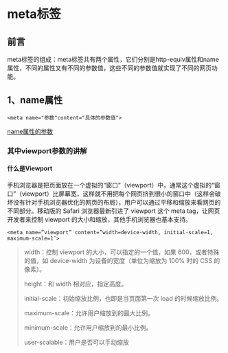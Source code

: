 # meta标签

## 前言

meta标签的组成：meta标签共有两个属性，它们分别是http-equiv属性和name属性，不同的属性又有不同的参数值，这些不同的参数值就实现了不同的网页功能。

## 1、name属性

```
<meta name="参数"content="具体的参数值">
```

[name属性的参数](http://www.haorooms.com/post/html_meta_ds)

### 其中viewport参数的讲解

#### 什么是Viewport

手机浏览器是把页面放在一个虚拟的“窗口”（viewport）中，通常这个虚拟的“窗口”（viewport）比屏幕宽，这样就不用把每个网页挤到很小的窗口中（这样会破坏没有针对手机浏览器优化的网页的布局），用户可以通过平移和缩放来看网页的不同部分。移动版的 Safari 浏览器最新引进了 viewport 这个 meta tag，让网页开发者来控制 viewport 的大小和缩放，其他手机浏览器也基本支持。

```
<meta name=”viewport” content=”width=device-width, initial-scale=1, maximum-scale=1″>
```

>width：控制 viewport 的大小，可以指定的一个值，如果 600，或者特殊的值，如 device-width 为设备的宽度（单位为缩放为 100% 时的 CSS 的像素）。    
>
>height：和 width 相对应，指定高度。
>
>initial-scale：初始缩放比例，也即是当页面第一次 load 的时候缩放比例。
>
>maximum-scale：允许用户缩放到的最大比例。
>
>minimum-scale：允许用户缩放到的最小比例。
>
>user-scalable：用户是否可以手动缩放
>
